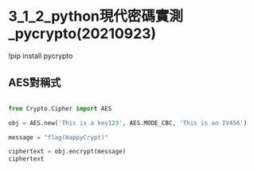 # 3_1_2_python現代密碼實測_pycrypto(20210923)
!pip install pycrypto


## AES對稱式
```python

from Crypto.Cipher import AES

obj = AES.new('This is a key123', AES.MODE_CBC, 'This is an IV456')

message = "flag(HappyCrypt)"

ciphertext = obj.encrypt(message)
ciphertext
```
